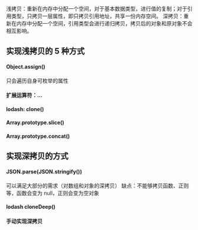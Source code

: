 浅拷贝：重新在内存中分配一个空间，对于基本数据类型，进行值的复制；对于引用类型，只拷贝一层属性，即只拷贝引用地址，共享一份内存空间。
深拷贝：重新在内存中分配一个空间，引用类型会进行递归拷贝，拷贝后的对象和原对象不会相互影响。

## 实现浅拷贝的 5 种方式

#### Object.assign()

只会遍历自身可枚举的属性

#### 扩展运算符：...

#### lodash: clone()

#### Array.prototype.slice()

#### Array.prototype.concat()

## 实现深拷贝的方式

#### JSON.parse(JSON.stringify())

可以满足大部分的需求（对数组和对象的深拷贝）
缺点：不能够拷贝函数、正则等，函数会变为 null，正则会变为空对象

#### lodash cloneDeep()

#### 手动实现深拷贝
